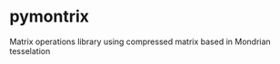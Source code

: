 pymontrix
=========

Matrix operations library using compressed matrix based in Mondrian tesselation
